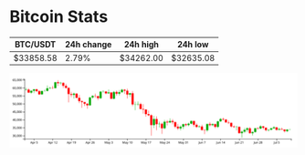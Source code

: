 # Bitcoin Stats

BTC/USDT|24h change|24h high|24h low|
|---|---|---|---|
|$33858.58|2.79%|$34262.00|$32635.08|

<img src="./chart.svg">
